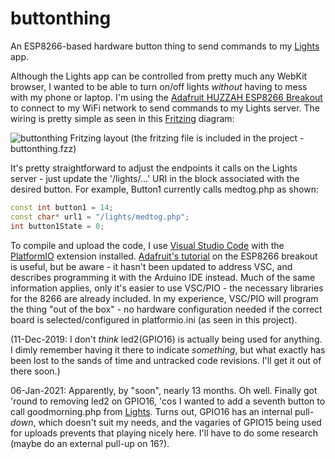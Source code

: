 # buttonthing

An ESP8266-based hardware button thing to send commands to my [Lights](https://github.com/kenkl/lights) app.

Although the Lights app can be controlled from pretty much any WebKit browser, I wanted to be able to turn on/off lights *without* having to mess with my phone or laptop. I'm using the [Adafruit HUZZAH ESP8266 Breakout](https://www.adafruit.com/product/2471) to connect to my WiFi network to send commands to my Lights server. The wiring is pretty simple as seen in this [Fritzing](https://fritzing.org/home/) diagram:

![buttonthing Fritzing layout](https://i.imgur.com/HJkLPIa.png "buttonthing Fritzing layout")
(the fritzing file is included in the project - buttonthing.fzz)

It's pretty straightforward to adjust the endpoints it calls on the Lights server - just update the '/lights/...' URI in the block associated with the desired button. For example, Button1 currently calls medtog.php as shown:

```C++
const int button1 = 14;
const char* url1 = "/lights/medtog.php";
int button1State = 0;
```

To compile and upload the code, I use [Visual Studio Code](https://code.visualstudio.com/) with the [PlatformIO](https://platformio.org/) extension installed. [Adafruit's tutorial](https://learn.adafruit.com/adafruit-huzzah-esp8266-breakout/overview) on the ESP8266 breakout is useful, but be aware - it hasn't been updated to address VSC, and describes programming it with the Arduino IDE instead. Much of the same information applies, only it's easier to use VSC/PIO - the necessary libraries for the 8266 are already included. In my experience, VSC/PIO will program the thing "out of the box" - no hardware configuration needed if the correct board is selected/configured in platformio.ini (as seen in this project).

(11-Dec-2019: I don't *think* led2(GPIO16) is actually being used for anything. I dimly remember having it there to indicate *something*, but what exactly has been lost to the sands of time and untracked code revisions. I'll get it out of there soon.)

06-Jan-2021: Apparently, by "soon", nearly 13 months. Oh well. Finally got 'round to removing led2 on GPIO16, 'cos I wanted to add a seventh button to call goodmorning.php from [Lights](https://github.com/kenkl/lights). Turns out, GPIO16 has an internal pull-*down*, which doesn't suit my needs, and the vagaries of GPIO15 being used for uploads prevents that playing nicely here. I'll have to do some research (maybe do an external pull-up on 16?).
